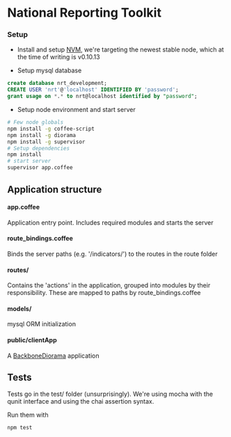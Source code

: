 # National Reporting Toolkit

### Setup

- Install and setup [NVM](https://github.com/creationix/nvm), we're targeting
the newest stable node, which at the time of writing is v0.10.13

- Setup mysql database
```sql
create database nrt_development;
CREATE USER 'nrt'@'localhost' IDENTIFIED BY 'password';
grant usage on *.* to nrt@localhost identified by "password";
```

- Setup node environment and start server
```sh
# Few node globals
npm install -g coffee-script
npm install -g diorama
npm install -g supervisor
# Setup dependencies
npm install
# start server
supervisor app.coffee
```

## Application structure

#### app.coffee
Application entry point. Includes required modules and starts the server

#### route_bindings.coffee
Binds the server paths (e.g. '/indicators/') to the routes in the route folder

#### routes/
Contains the 'actions' in the application, grouped into modules by their 
responsibility. These are mapped to paths by route_bindings.coffee

#### models/
mysql ORM initialization

#### public/clientApp
A [BackboneDiorama](https://github.com/th3james/BackboneDiorama/) application

## Tests
Tests go in the test/ folder (unsurprisingly). We're using mocha with the qunit
interface and using the chai assertion syntax.

Run them with 

`npm test`
